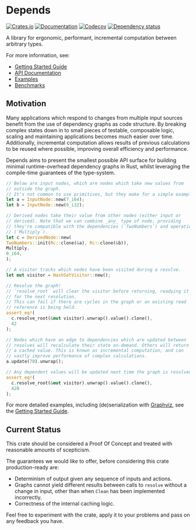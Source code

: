 # Depends

[![Crates.io](https://img.shields.io/crates/v/depends.svg)](https://crates.io/crates/depends)
[![Documentation](https://docs.rs/depends/badge.svg)](https://docs.rs/depends/)
[![Codecov](https://codecov.io/gh/Justice4Joffrey/depends-rs/coverage.svg?branch=master)](https://codecov.io/gh/Justice4Joffrey/depends-rs)
[![Dependency status](https://deps.rs/repo/github/Justice4Joffrey/depends-rs/status.svg)](https://deps.rs/repo/github/Justice4Joffrey/depends-rs)

A library for ergonomic, performant, incremental computation between arbitrary types.

For more information, see:
- [Getting Started Guide](https://justice4joffrey.github.io/depends-rs)
- [API Documentation](https://docs.rs/depends/)
- [Examples](https://github.com/Justice4Joffrey/depends-rs/tree/master/examples)
- [Benchmarks](https://github.com/Justice4Joffrey/depends-rs/tree/master/benches)

## Motivation

Many applications which respond to changes from multiple input sources benefit from the use of dependency graphs as code structure. By breaking complex states down in to small pieces of testable, composable logic, scaling and maintaining applications becomes much easier over time. Additionally, incremental computation allows results of previous calculations to be reused where possible, improving overall efficiency and performance.

Depends aims to present the smallest possible API surface for building minimal runtime-overhead dependency graphs in Rust, whilst leveraging the compile-time guarantees of the type-system.

```rust
// Below are input nodes, which are nodes which take new values from
// outside the graph.
// It's not common to use primitives, but they make for a simple example.
let a = InputNode::new(7_i64);
let b = InputNode::new(6_i32);

// Derived nodes take their value from other nodes (either input or
// derived). Note that we can combine _any_ type of node, providing
// they're compatible with the dependencies (`TwoNumbers`) and operation
// (`Multiply`).
let c = DerivedNode::new(
TwoNumbers::init(Rc::clone(&a), Rc::clone(&b)),
Multiply,
0_i64,
);

// A visitor tracks which nodes have been visited during a resolve.
let mut visitor = HashSetVisitor::new();

// Resolve the graph!
// `resolve_root` will clear the visitor before returning, readying it
// for the next resolution.
// This can fail if there are cycles in the graph or an existing read
// reference is being held.
assert_eq!(
  c.resolve_root(&mut visitor).unwrap().value().clone(),
  42
);

// Nodes which have an edge to dependencies which are updated between
// resolves will recalculate their state on-demand. Others will return
// a cached value. This is known as incremental computation, and can
// vastly improve performance of complex calculations.
a.update(70).unwrap();

// Any dependent values will be updated next time the graph is resolved.
assert_eq!(
  c.resolve_root(&mut visitor).unwrap().value().clone(),
  420
);
```

For more detailed examples, including (de)serialization with [Graphviz](https://graphviz.org/), see the [Getting Started Guide](https://justice4joffrey.github.io/depends-rs).

## Current Status

This crate should be considered a Proof Of Concept and treated with reasonable amounts of scepticism.

The guarantees we would _like_ to offer, before considering this crate production-ready are:

- Determinism of output given any sequence of inputs and actions.
- Graphs cannot yield different results between calls to `resolve` without a change in input, other than when `Clean`
  has been implemented incorrectly.
- Correctness of the internal caching logic.

Feel free to experiment with the crate, apply it to your problems and pass on any feedback you have.
